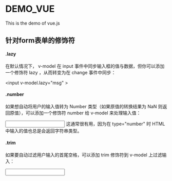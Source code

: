# DEMO_VUE
This is the demo of vue.js

## 针对form表单的修饰符
#### .lazy
在默认情况下， v-model 在 input 事件中同步输入框的值与数据，但你可以添加一个修饰符 lazy ，从而转变为在 change 事件中同步：<br/>

<!-- 在 "change" 而不是 "input" 事件中更新 -->
&lt;input v-model.lazy="msg" &gt;
#### .number
如果想自动将用户的输入值转为 Number 类型（如果原值的转换结果为 NaN 则返回原值），可以添加一个修饰符 number 给 v-model 来处理输入值：<br/>

<input v-model.number="age" type="number">
这通常很有用，因为在 type="number" 时 HTML 中输入的值也总是会返回字符串类型。

#### .trim
如果要自动过滤用户输入的首尾空格，可以添加 trim 修饰符到 v-model 上过滤输入：

<input v-model.trim="msg">
